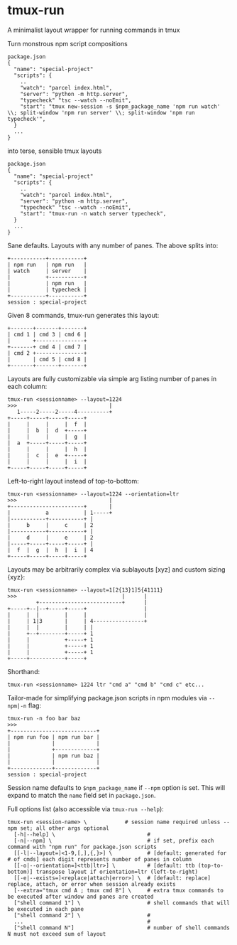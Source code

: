 tmux-run
========
A minimalist layout wrapper for running commands in tmux

Turn monstrous npm script compositions
```
package.json
{
  "name": "special-project"
  "scripts": {
    ..
    "watch": "parcel index.html",
    "server": "python -m http.server",
    "typecheck" "tsc --watch --noEmit",
    "start": "tmux new-session -s $npm_package_name 'npm run watch' \\; split-window 'npm run server' \\; split-window 'npm run typecheck'",
  }
  ...
}
```
into terse, sensible tmux layouts
```
package.json
{
  "name": "special-project"
  "scripts": {
    ..
    "watch": "parcel index.html",
    "server": "python -m http.server",
    "typecheck" "tsc --watch --noEmit",
    "start": "tmux-run -n watch server typecheck",
  }
  ...
}
```

Sane defaults. Layouts with any number of panes. The above splits into:
```
+-----------+-----------+
| npm run   | npm run   |
| watch     | server    |
|           +-----------+
|           | npm run   |
|           | typecheck |
+-----------+-----------+
session : special-project
```

Given 8 commands, tmux-run generates this layout:
```
+-------+-------+-------+
| cmd 1 | cmd 3 | cmd 6 |
|       +---------------+
+-------+ cmd 4 | cmd 7 |
| cmd 2 +---------------+
|       | cmd 5 | cmd 8 |
+-------+-------+-------+
```

Layouts are fully customizable via simple arg listing number of panes in each column:
```
tmux-run <sessionname> --layout=1224
>>>                             |
   1-----2-----2-----4----------+
+-----+-----+-----+-----+
|     |     |     |  f  |
|     |  b  |  d  +-----+
|     |     |     |  g  |
|  a  +-----+-----+-----+
|     |     |     |  h  |
|     |  c  |  e  +-----+
|     |     |     |  i  |
+-----+-----+-----+-----+
```

Left-to-right layout instead of top-to-bottom:
```
tmux-run <sessionname> --layout=1224 --orientation=ltr
>>>                             |
+-----------------------+       |
|           a           | 1-----+
|-----------+-----------+ |
|     b     |     c     | 2
|-----------+-----------+ |
|     d     |     e     | 2
|-----+-----+-----+-----+ |
|  f  |  g  |  h  |  i  | 4
+-----+-----+-----+-----+
```

Layouts may be arbitrarily complex via sublayouts [xyz] and custom sizing {xyz}:
```
tmux-run <sessionname> --layout=1[2{13}1]5{41111}
>>>                                 |      |
         +--------------------------+      |
+-----+--|--+-----+-----+                  |
|     |  |        |     |                  |
|     | 1|3       |     | 4----------------+
|     |  |        |     | |
|     +--+--------+-----+ 1
|     |           +-----+ 1
|     |           +-----+ 1
|     |           +-----+ 1
+-----+-----------+-----+
```

Shorthand:
```
tmux-run <sessionname> 1224 ltr "cmd a" "cmd b" "cmd c" etc...
```
Tailor-made for simplifying package.json scripts in npm modules via `--npm|-n` flag:
```
tmux-run -n foo bar baz
>>>
+---------------------------+
| npm run foo | npm run bar |
|             |             |
|             +-------------+
|             | npm run baz |
|             |             |
+-------------+-------------+
session : special-project
```
Session name defaults to `$npm_package_name` if `--npm` option is set. This will expand to match the `name` field set in `package.json`.

Full options list (also accessible via `tmux-run --help`):
```
tmux-run <session-name> \            # session name required unless --npm set; all other args optional
  [-h|--help] \                             #
  [-n|--npm] \                              # if set, prefix each command with "npm run" for package.json scripts
  [[-l|--layout=]<1-9,[,],{,}>] \           # [default: generated for # of cmds] each digit represents number of panes in column
  [[-o|--orientation=]<ttb|ltr>] \          # [default: ttb (top-to-bottom)] transpose layout if orientation=ltr (left-to-right)
  [[-e|--exists=]<replace|attach|error>] \  # [default: replace] replace, attach, or error when session already exists
  [--extra="tmux cmd A ; tmux cmd B"] \     # extra tmux commands to be executed after window and panes are created
  ["shell command 1"] \                     # shell commands that will be executed in each pane
  ["shell command 2"] \                     #
  ...                                       #
  ["shell command N"]                       # number of shell commands N must not exceed sum of layout
```
